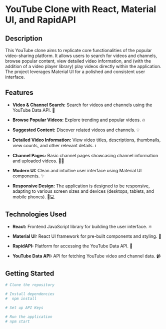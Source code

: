 #  YouTube Clone with React, Material UI, and RapidAPI

## Description

This YouTube clone aims to replicate core functionalities of the popular video-sharing platform. It allows users to search for videos and channels, browse popular content, view detailed video information, and (with the addition of a video player library) play videos directly within the application.  The project leverages Material UI for a polished and consistent user interface.

## Features

*   **Video & Channel Search:** Search for videos and channels using the YouTube Data API. 🔎

*   **Browse Popular Videos:** Explore trending and popular videos. 🔥

*   **Suggested Content:** Discover related videos and channels. 💡

*   **Detailed Video Information:** View video titles, descriptions, thumbnails, view counts, and other relevant details. ℹ️

*   **Channel Pages:**  Basic channel pages showcasing channel information and uploaded videos. 🧑‍💻

*   **Modern UI:** Clean and intuitive user interface using Material UI components. ✨

*   **Responsive Design:**  The application is designed to be responsive, adapting to various screen sizes and devices (desktops, tablets, and mobile phones). 📱💻


## Technologies Used

*   **React:**  Frontend JavaScript library for building the user interface. ⚛️

*   **Material UI:**  React UI framework for pre-built components and styling. 🎨

*   **RapidAPI:**  Platform for accessing the YouTube Data API. 🚀

*   **YouTube Data API:**  API for fetching YouTube video and channel data. 📹

## Getting Started

```bash
# Clone the repository 

# Install dependencies  
#  npm install

# Set up API Keys 

# Run the application
# npm start
